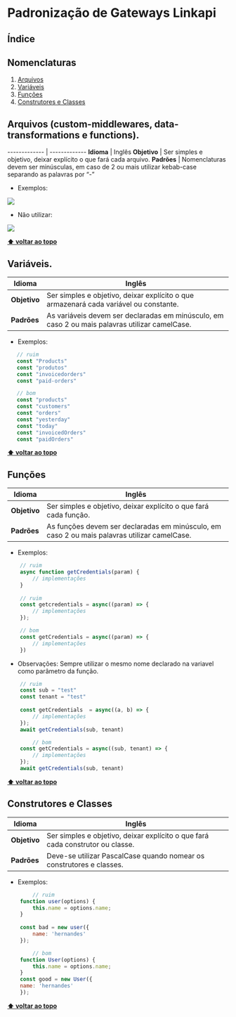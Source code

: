
# Padronização de Gateways Linkapi

## <a name='table-of-contents'>Índice</a>

## <a name='table-of-contents'>Nomenclaturas</a>
  1. [Arquivos](#names)
  1. [Variáveis](#variables)
  1. [Funções](#functions)
  1. [Construtores e Classes](#constructors)

## <a name='names'>Arquivos (custom-middlewares, data-transformations e functions).</a>


------------- | -------------
**Idioma** | Inglês
**Objetivo**  | Ser simples e objetivo, deixar explícito o que fará cada arquivo.
**Padrões**  | Nomenclaturas devem ser minúsculas, em caso de 2 ou mais utilizar kebab-case separando as palavras por “-” 

  - Exemplos:
  
![](https://i.ibb.co/FBfC2wd/Files.png)

  - Não utilizar:

![](https://i.ibb.co/m9c6k6w/bad-files.png)

**[⬆ voltar ao topo](#table-of-contents)**

## <a name='variables'>Variáveis.</a>

Idioma | Inglês
------------- | -------------
**Objetivo**  |Ser simples e objetivo, deixar explícito o que armazenará cada variável ou constante. 
**Padrões**  | As variáveis devem ser declaradas em minúsculo, em caso 2 ou mais palavras utilizar camelCase.   

  - Exemplos:
 ```javascript
    // ruim   
	const "Products"
	const "produtos"
	const "invoicedorders" 
	const "paid-orders"

    // bom
	const "products"
	const "customers"
	const "orders"
	const "yesterday"
	const "today"
	const "invoicedOrders"
	const "paidOrders"
```
**[⬆ voltar ao topo](#table-of-contents)**

## <a name='functions'>Funções</a>

Idioma | Inglês
------------- | -------------
**Objetivo**  | Ser simples e objetivo, deixar explícito o que fará cada função.
**Padrões**  | As funções devem ser declaradas em minúsculo, em caso 2 ou mais palavras utilizar camelCase. 

- Exemplos:

```javascript
	// ruim 
	async function getCredentials(param) {
		// implementações
	}
	
	// ruim
	const getcredentials = async((param) => {
		// implementações
	});

	// bom
	const getCredentials = async((param) => {
		// implementações
	})
```
- Observações: Sempre utilizar o mesmo nome declarado na variavel como parâmetro da função.

```javascript
	// ruim
	const sub = "test"
	const tenant = "test"
	
	const getCredentials  = async((a, b) => {
		// implementações
	});
	await getCredentials(sub, tenant)

    	// bom
	const getCredentials = async((sub, tenant) => {
		// implementações
	});
	await getCredentials(sub, tenant)
```

**[⬆ voltar ao topo](#table-of-contents)**

## <a name='constructors'>Construtores e Classes</a>

Idioma | Inglês
------------- | -------------
**Objetivo**  |Ser simples e objetivo, deixar explícito o que fará cada construtor ou classe.
**Padrões**  | Deve-se utilizar PascalCase quando nomear os construtores e classes.   

  - Exemplos:

```javascript
    	// ruim
	function user(options) {
		this.name = options.name;
	}
	
	const bad = new user({
		name: 'hernandes'
	});

    	// bom
	function User(options) {
		this.name = options.name;
	}
	const good = new User({
	name: 'hernandes'
	});
```
**[⬆ voltar ao topo](#table-of-contents)**

